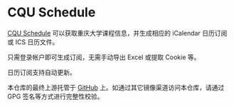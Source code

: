# CQU Schedule
[CQU Schedule](https://schedule.dl444.net) 可以获取重庆大学课程信息，并生成相应的 iCalendar 日历订阅或 ICS 日历文件。

只需登录帐户即可生成订阅，无需手动导出 Excel 或提取 Cookie 等。

日历订阅支持自动更新。

本仓库的最终上游托管于 [&#x47;&#8203;&#x69;&#8203;&#x74;&#8203;&#x48;&#8203;&#x75;&#8203;&#x62;](https://%67%69%74%68%75%62.com/DL444/cqu-schedule) 上。如通过其它镜像渠道访问本仓库，请通过 GPG 签名等方式进行完整性校验。
